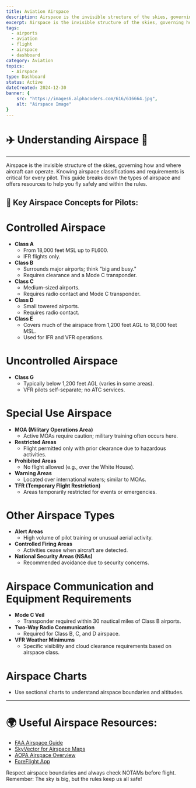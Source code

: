 ```yaml
---
title: Aviation Airspace
description: Airspace is the invisible structure of the skies, governing how and where aircraft can operate. 
excerpt: Airspace is the invisible structure of the skies, governing how and where aircraft can operate. Knowing airspace classifications and requirements is critical for every pilot. This guide breaks down the types of airspace and offers resources to help you fly safely and within the rules.
tags:
  - airports
  - aviation
  - flight
  - airspace
  - dashboard
category: Aviation
topics:
  - Airspace
type: Dashboard
status: Active
dateCreated: 2024-12-30
banner: {
	src: "https://images6.alphacoders.com/616/616664.jpg",
	alt: "Airspace Image"
}
---
```

# ✈️ Understanding Airspace 🌌
___

Airspace is the invisible structure of the skies, governing how and where aircraft can operate. Knowing airspace classifications and requirements is critical for every pilot. This guide breaks down the types of airspace and offers resources to help you fly safely and within the rules.

## 🛫 Key Airspace Concepts for Pilots:

# Controlled Airspace
- **Class A**  
	- From 18,000 feet MSL up to FL600.
	- IFR flights only.
- **Class B**  
	- Surrounds major airports; think "big and busy."
	- Requires clearance and a Mode C transponder.
- **Class C**  
	- Medium-sized airports.
	- Requires radio contact and Mode C transponder.
- **Class D**  
	- Small towered airports.
	- Requires radio contact.
- **Class E**  
	- Covers much of the airspace from 1,200 feet AGL to 18,000 feet MSL.
	- Used for IFR and VFR operations.

# Uncontrolled Airspace
- **Class G**
	- Typically below 1,200 feet AGL (varies in some areas).
	- VFR pilots self-separate; no ATC services.

# Special Use Airspace
- **MOA (Military Operations Area)**  
	- Active MOAs require caution; military training often occurs here.
- **Restricted Areas**  
	- Flight permitted only with prior clearance due to hazardous activities.
- **Prohibited Areas**  
	- No flight allowed (e.g., over the White House).
- **Warning Areas**  
	- Located over international waters; similar to MOAs.
- **TFR (Temporary Flight Restriction)**  
	- Areas temporarily restricted for events or emergencies.

# Other Airspace Types
- **Alert Areas**  
	- High volume of pilot training or unusual aerial activity.
- **Controlled Firing Areas**  
	- Activities cease when aircraft are detected.
- **National Security Areas (NSAs)**  
	- Recommended avoidance due to security concerns.

# Airspace Communication and Equipment Requirements
- **Mode C Veil**  
	- Transponder required within 30 nautical miles of Class B airports.
- **Two-Way Radio Communication**  
	- Required for Class B, C, and D airspace.
- **VFR Weather Minimums**  
	- Specific visibility and cloud clearance requirements based on airspace class.

# Airspace Charts
- Use sectional charts to understand airspace boundaries and altitudes.

---

# 🌍 Useful Airspace Resources:
- [FAA Airspace Guide](https://www.faa.gov/regulations_policies/handbooks_manuals/aviation/phak/)
- [SkyVector for Airspace Maps](https://skyvector.com/)
- [AOPA Airspace Overview](https://www.aopa.org/)
- [ForeFlight App](https://foreflight.com/)


Respect airspace boundaries and always check NOTAMs before flight. Remember: The sky is big, but the rules keep us all safe!
